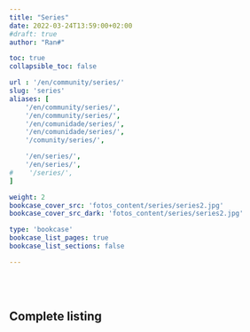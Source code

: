 ```yaml
---
title: "Series"
date: 2022-03-24T13:59:00+02:00
#draft: true
author: "Ran#"

toc: true
collapsible_toc: false

url : '/en/community/series/'
slug: 'series'
aliases: [
    '/en/community/series/',
    '/en/community/series/',
    '/en/comunidade/series/',
    '/en/comunidade/series/',
    '/comunity/series/',

    '/en/series/',
    '/en/series/',
#    '/series/',
]

weight: 2
bookcase_cover_src: 'fotos_content/series/series2.jpg'
bookcase_cover_src_dark: 'fotos_content/series/series2.jpg'

type: 'bookcase'
bookcase_list_pages: true
bookcase_list_sections: false

---
```


<!--
Alphabetical list of the information page for every Minecraft content creator.
Inside each page will be specified the languages and editions used in their content.

#### By Edition
{{< terms-cloud terms="eqt-creador-edicions" >}}

#### By Language
{{< terms-cloud terms="eqt-creador-linguas" >}}

#### By Nation
{{< terms-cloud terms="eqt-creador-nacions" >}}
-->

<br>
<br>

## Complete listing
